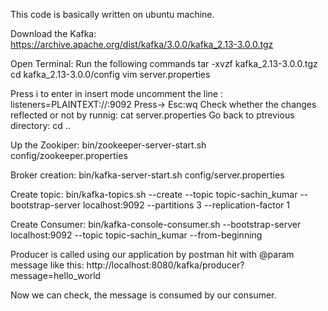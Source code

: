 This code is basically written on ubuntu machine.

Download the Kafka: 
https://archive.apache.org/dist/kafka/3.0.0/kafka_2.13-3.0.0.tgz 

Open Terminal: Run the following commands
tar -xvzf kafka_2.13-3.0.0.tgz 
cd kafka_2.13-3.0.0/config 
vim server.properties 

Press i to enter in insert mode 
uncomment the line :  listeners=PLAINTEXT://:9092
Press-> Esc:wq 
Check whether the changes reflected or not by runnig: cat server.properties 
Go back to ptrevious directory: cd ..

Up the Zookiper: 
bin/zookeeper-server-start.sh config/zookeeper.properties  

Broker creation: 
bin/kafka-server-start.sh config/server.properties 

Create topic: 
bin/kafka-topics.sh --create --topic topic-sachin_kumar --bootstrap-server localhost:9092 --partitions 3 --replication-factor 1 

Create Consumer: 
bin/kafka-console-consumer.sh --bootstrap-server localhost:9092 --topic topic-sachin_kumar --from-beginning 

Producer is called using our application by postman hit with @param message like this:
http://localhost:8080/kafka/producer?message=hello_world

Now we can check, the message is consumed by our consumer.
